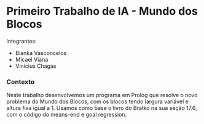 # Primeiro Trabalho de IA - Mundo dos Blocos

Integrantes:
- Bianka Vasconcelos
- Micael Viana
- Vinícius Chagas

### Contexto
Neste trabalho desenvolvemos um programa em Prolog que resolve o novo problema do Mundo dos Blocos, com os blocos tendo largura variável e altura fixa igual a 1. Usamos como base o livro do Bratko na sua seção 17.6, com o código do means-end e goal regression.

